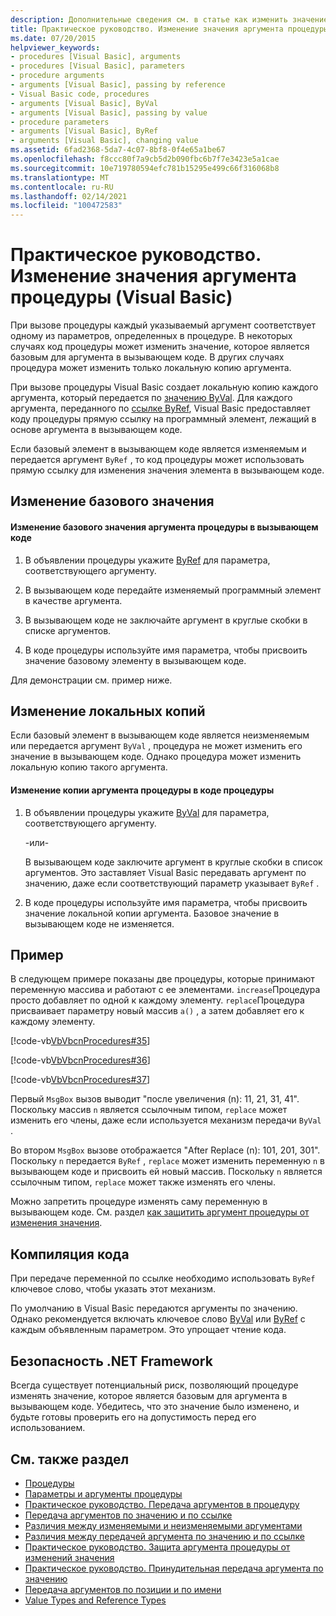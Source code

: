 ```yaml
---
description: Дополнительные сведения см. в статье как изменить значение аргумента процедуры (Visual Basic).
title: Практическое руководство. Изменение значения аргумента процедуры
ms.date: 07/20/2015
helpviewer_keywords:
- procedures [Visual Basic], arguments
- procedures [Visual Basic], parameters
- procedure arguments
- arguments [Visual Basic], passing by reference
- Visual Basic code, procedures
- arguments [Visual Basic], ByVal
- arguments [Visual Basic], passing by value
- procedure parameters
- arguments [Visual Basic], ByRef
- arguments [Visual Basic], changing value
ms.assetid: 6fad2368-5da7-4c07-8bf8-0f4e65a1be67
ms.openlocfilehash: f8ccc80f7a9cb5d2b090fbc6b7f7e3423e5a1cae
ms.sourcegitcommit: 10e719780594efc781b15295e499c66f316068b8
ms.translationtype: MT
ms.contentlocale: ru-RU
ms.lasthandoff: 02/14/2021
ms.locfileid: "100472583"
---
```

# <a name="how-to-change-the-value-of-a-procedure-argument-visual-basic"></a>Практическое руководство. Изменение значения аргумента процедуры (Visual Basic)

При вызове процедуры каждый указываемый аргумент соответствует одному из параметров, определенных в процедуре. В некоторых случаях код процедуры может изменить значение, которое является базовым для аргумента в вызывающем коде. В других случаях процедура может изменить только локальную копию аргумента.  
  
 При вызове процедуры Visual Basic создает локальную копию каждого аргумента, который передается по [значению ByVal](../../../language-reference/modifiers/byval.md). Для каждого аргумента, переданного по [ссылке ByRef](../../../language-reference/modifiers/byref.md), Visual Basic предоставляет коду процедуры прямую ссылку на программный элемент, лежащий в основе аргумента в вызывающем коде.  
  
 Если базовый элемент в вызывающем коде является изменяемым и передается аргумент `ByRef` , то код процедуры может использовать прямую ссылку для изменения значения элемента в вызывающем коде.  
  
## <a name="changing-the-underlying-value"></a>Изменение базового значения  
  
#### <a name="to-change-the-underlying-value-of-a-procedure-argument-in-the-calling-code"></a>Изменение базового значения аргумента процедуры в вызывающем коде  
  
1. В объявлении процедуры укажите [ByRef](../../../language-reference/modifiers/byref.md) для параметра, соответствующего аргументу.  
  
2. В вызывающем коде передайте изменяемый программный элемент в качестве аргумента.  
  
3. В вызывающем коде не заключайте аргумент в круглые скобки в списке аргументов.  
  
4. В коде процедуры используйте имя параметра, чтобы присвоить значение базовому элементу в вызывающем коде.  
  
 Для демонстрации см. пример ниже.  
  
## <a name="changing-local-copies"></a>Изменение локальных копий  

 Если базовый элемент в вызывающем коде является неизменяемым или передается аргумент `ByVal` , процедура не может изменить его значение в вызывающем коде. Однако процедура может изменить локальную копию такого аргумента.  
  
#### <a name="to-change-the-copy-of-a-procedure-argument-in-the-procedure-code"></a>Изменение копии аргумента процедуры в коде процедуры  
  
1. В объявлении процедуры укажите [ByVal](../../../language-reference/modifiers/byval.md) для параметра, соответствующего аргументу.  
  
     -или-  
  
     В вызывающем коде заключите аргумент в круглые скобки в список аргументов. Это заставляет Visual Basic передавать аргумент по значению, даже если соответствующий параметр указывает `ByRef` .  
  
2. В коде процедуры используйте имя параметра, чтобы присвоить значение локальной копии аргумента. Базовое значение в вызывающем коде не изменяется.  
  
## <a name="example"></a>Пример  

 В следующем примере показаны две процедуры, которые принимают переменную массива и работают с ее элементами. `increase`Процедура просто добавляет по одной к каждому элементу. `replace`Процедура присваивает параметру новый массив `a()` , а затем добавляет его к каждому элементу.  
  
 [!code-vb[VbVbcnProcedures#35](~/samples/snippets/visualbasic/VS_Snippets_VBCSharp/VbVbcnProcedures/VB/Class1.vb#35)]  
  
 [!code-vb[VbVbcnProcedures#36](~/samples/snippets/visualbasic/VS_Snippets_VBCSharp/VbVbcnProcedures/VB/Class1.vb#36)]  
  
 [!code-vb[VbVbcnProcedures#37](~/samples/snippets/visualbasic/VS_Snippets_VBCSharp/VbVbcnProcedures/VB/Class1.vb#37)]  
  
 Первый `MsgBox` вызов выводит "после увеличения (n): 11, 21, 31, 41". Поскольку массив `n` является ссылочным типом, `replace` может изменить его члены, даже если используется механизм передачи `ByVal` .  
  
 Во втором `MsgBox` вызове отображается "After Replace (n): 101, 201, 301". Поскольку `n` передается `ByRef` , `replace` может изменить переменную `n` в вызывающем коде и присвоить ей новый массив. Поскольку `n` является ссылочным типом, `replace` может также изменять его члены.  
  
 Можно запретить процедуре изменять саму переменную в вызывающем коде. См. раздел [как защитить аргумент процедуры от изменения значения](./how-to-protect-a-procedure-argument-against-value-changes.md).  
  
## <a name="compile-the-code"></a>Компиляция кода  

 При передаче переменной по ссылке необходимо использовать `ByRef` ключевое слово, чтобы указать этот механизм.  
  
 По умолчанию в Visual Basic передаются аргументы по значению. Однако рекомендуется включать ключевое слово [ByVal](../../../language-reference/modifiers/byval.md) или [ByRef](../../../language-reference/modifiers/byref.md) с каждым объявленным параметром. Это упрощает чтение кода.  
  
## <a name="net-framework-security"></a>Безопасность .NET Framework  

 Всегда существует потенциальный риск, позволяющий процедуре изменять значение, которое является базовым для аргумента в вызывающем коде. Убедитесь, что это значение было изменено, и будьте готовы проверить его на допустимость перед его использованием.  
  
## <a name="see-also"></a>См. также раздел

- [Процедуры](./index.md)
- [Параметры и аргументы процедуры](./procedure-parameters-and-arguments.md)
- [Практическое руководство. Передача аргументов в процедуру](./how-to-pass-arguments-to-a-procedure.md)
- [Передача аргументов по значению и по ссылке](./passing-arguments-by-value-and-by-reference.md)
- [Различия между изменяемыми и неизменяемыми аргументами](./differences-between-modifiable-and-nonmodifiable-arguments.md)
- [Различия между передачей аргумента по значению и по ссылке](./differences-between-passing-an-argument-by-value-and-by-reference.md)
- [Практическое руководство. Защита аргумента процедуры от изменений значения](./how-to-protect-a-procedure-argument-against-value-changes.md)
- [Практическое руководство. Принудительная передача аргумента по значению](./how-to-force-an-argument-to-be-passed-by-value.md)
- [Передача аргументов по позиции и по имени](./passing-arguments-by-position-and-by-name.md)
- [Value Types and Reference Types](../data-types/value-types-and-reference-types.md)
